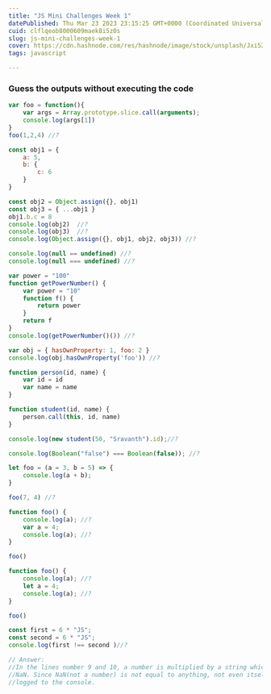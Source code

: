 ```yaml
---
title: "JS Mini Challenges Week 1"
datePublished: Thu Mar 23 2023 23:15:25 GMT+0000 (Coordinated Universal Time)
cuid: clflqeob8000609maek8i5z0s
slug: js-mini-challenges-week-1
cover: https://cdn.hashnode.com/res/hashnode/image/stock/unsplash/Jxi526YIQgA/upload/7fef2564897bb75e26b81332203a2b55.jpeg
tags: javascript

---
```


### Guess the outputs without executing the code

```javascript
var foo = function(){
	var args = Array.prototype.slice.call(arguments);
	console.log(args[1])
}
foo(1,2,4) //?
```

```javascript
const obj1 = {
    a: 5,
    b: {
        c: 6
    }
}

const obj2 = Object.assign({}, obj1)
const obj3 = { ...obj1 }
obj1.b.c = 8
console.log(obj2)  //?
console.log(obj3)  //?
console.log(Object.assign({}, obj1, obj2, obj3)) //?
```

```javascript
console.log(null == undefined) //?
console.log(null === undefined) //?
```

```javascript
var power = "100"
function getPowerNumber() {
    var power = "10"
    function f() {
        return power
    }
    return f
}
console.log(getPowerNumber()()) //?
```

```javascript
var obj = { hasOwnProperty: 1, foo: 2 }
console.log(obj.hasOwnProperty('foo')) //?
```

```javascript
function person(id, name) {
    var id = id
    var name = name
}

function student(id, name) {
    person.call(this, id, name)
}

console.log(new student(50, "Sravanth").id);//?
```

```javascript
console.log(Boolean("false") === Boolean(false)); //?
```

```javascript
let foo = (a = 3, b = 5) => {
    console.log(a + b);
}

foo(7, 4) //?
```

```javascript
function foo() {
    console.log(a); //?
    var a = 4;
    console.log(a); //?
}

foo()
```

```javascript
function foo() {
    console.log(a); //?
    let a = 4;
    console.log(a); //?
}

foo()
```

```javascript
const first = 6 * "JS";
const second = 6 * "JS";
console.log(first !== second )//?

// Answer: 
//In the lines number 9 and 10, a number is multiplied by a string which will return 
//NaN. Since NaN(not a number) is not equal to anything, not even itself; //true will be 
//logged to the console. 
```